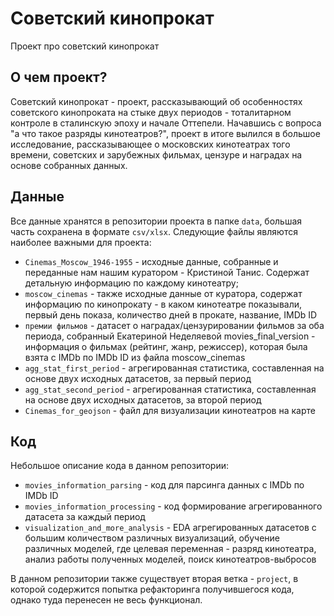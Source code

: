 # Советский кинопрокат
Проект про советский кинопрокат

## О чем проект? 
Советский кинопрокат - проект, рассказывающий об особенностях советского кинопроката на стыке двух периодов - тоталитарном контроле в сталинскую эпоху и начале Оттепели. Начавшись с вопроса "а что такое разряды кинотеатров?", проект в итоге вылился в большое исследование, рассказывающее о московских кинотеатрах того времени, советских и зарубежных фильмах, цензуре и наградах на основе собранных данных.

## Данные 
Все данные хранятся в репозитории проекта в папке `data`, большая часть сохранена в формате `csv/xlsx`. Следующие файлы являются наиболее важными для проекта: 
* `Cinemas_Moscow_1946-1955` - исходные данные, собранные и переданные нам нашим куратором - Кристиной Танис. Содержат детальную информацию по каждому кинотеатру; 
* `moscow_cinemas` - также исходные данные от куратора, содержат информацию по кинопрокату - в каком кинотеатре показывали, первый день показа, количество дней в прокате, название, IMDb ID
* `премии фильмов` - датасет о наградах/цензурировании фильмов за оба периода, собранный Екатериной Неделяевой
movies_final_version - информация о фильмах (рейтинг, жанр, режиссер), которая была взята с IMDb по IMDb ID из файла moscow_cinemas 
* `agg_stat_first_period` - агрегированная статистика, составленная на основе двух исходных датасетов, за первый период 
* `agg_stat_second_period` - агрегированная статистика, составленная на основе двух исходных датасетов, за второй период
* `Cinemas_for_geojson` - файл для визуализации кинотеатров на карте

## Код 
Небольшое описание кода в данном репозитории: 
* `movies_information_parsing` - код для парсинга данных с IMDb по IMDb ID
* `movies_information_processing` - код формирование агрегированного датасета за каждый период
* `visualization_and_more_analysis` - EDA агрегированных датасетов с большим количеством различных визуализаций, обучение различных моделей, где целевая переменная - разряд кинотеатра, анализ работы полученных моделей, поиск кинотеатров-выбросов

В данном репозитории также существует вторая ветка - `project`, в которой содержится попытка рефакторинга получившегося кода, однако туда перенесен не весь функционал. 
